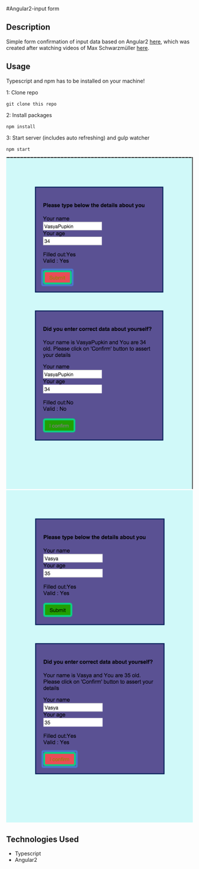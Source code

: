 #Angular2-input form

## Description
Simple form confirmation of input data based on Angular2 [here](https://angular.io/docs/ts/latest/quickstart.html), which was created after watching videos of  Max Schwarzmüller [here](http://www.youtube.com/watch?v=S1cQkAu0gtE&list=PL55RiY5tL51olfU2IEqr455EYLkrhmh3n).   
## Usage
Typescript and npm has to be installed on your machine!

1: Clone repo
```
git clone this repo
```
2: Install packages
```
npm install
```
3: Start server (includes auto refreshing) and gulp watcher
```
npm start
```
![screen1](https://github.com/TJQKAs/Angular2Simple_checkform/blob/master/src/img/02.png)
![screen2](https://github.com/TJQKAs/Angular2Simple_checkform/blob/master/src/img/04.png)

## Technologies Used

- Typescript
- Angular2
